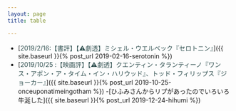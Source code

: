 ```yaml
---
layout: page
title: table

---
```


-  [<font style="color:#2f4f4f">2019/2/16:【書評】【&#x26A0;劇透】ミシェル・ウエルベック『セロトニン』</font>]({{ site.baseurl }}{% post_url 2019-02-16-serotonin %})
- [<font style="color:#2f4f4f">2019/10/25 :【映画評】【&#x26A0;劇透】クエンティン・タランティーノ『ワンス・アポン・ア・タイム・イン・ハリウッド』、トッド・フィリップス『ジョーカー』</font>]({{ site.baseurl }}{% post_url 2019-10-25-onceuponatimeingotham %})
-[ひふみさんからリプがあったのでいろいろ牛涎した]({{ site.baseurl }}{% post_url 2019-12-24-hihumi %})
